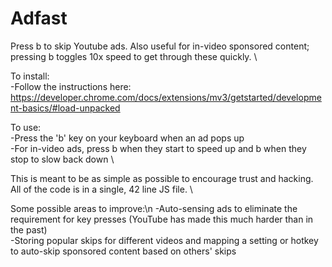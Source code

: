 
# Adfast

Press b to skip Youtube ads. Also useful for in-video sponsored content; pressing b toggles 10x speed to get through these quickly. \

To install: \
-Follow the instructions here: https://developer.chrome.com/docs/extensions/mv3/getstarted/development-basics/#load-unpacked

To use: \
-Press the 'b' key on your keyboard when an ad pops up \
-For in-video ads, press b when they start to speed up and b when they stop to slow back down \


This is meant to be as simple as possible to encourage trust and hacking. All of the code is in a single, 42 line JS file. \

Some possible areas to improve:\n
-Auto-sensing ads to eliminate the requirement for key presses (YouTube has made this much harder than in the past) \
-Storing popular skips for different videos and mapping a setting or hotkey to auto-skip sponsored content based on others' skips
